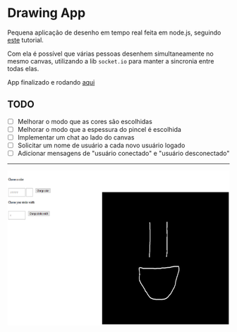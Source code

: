 # Drawing App

Pequena aplicação de desenho em tempo real feita em node.js, seguindo [este](https://medium.com/better-programming/building-a-realtime-drawing-app-using-socket-io-and-p5-js-86f979285b12) tutorial.

Com ela é possível que várias pessoas desenhem simultaneamente no mesmo canvas, utilizando a lib `socket.io` para manter a sincronia entre todas elas.

App finalizado e rodando [aqui](https://node-drawing-app.herokuapp.com/)

## TODO

- [ ] Melhorar o modo que as cores são escolhidas
- [ ] Melhorar o modo que a espessura do pincel é escolhida
- [ ] Implementar um chat ao lado do canvas
- [ ] Solicitar um nome de usuário a cada novo usuário logado
- [ ] Adicionar mensagens de "usuário conectado" e "usuário desconectado"

-----

<img src="https://github.com/renanstd/node-drawing-app/blob/main/screenshots/01.png" width="701.5" height="352"/>
